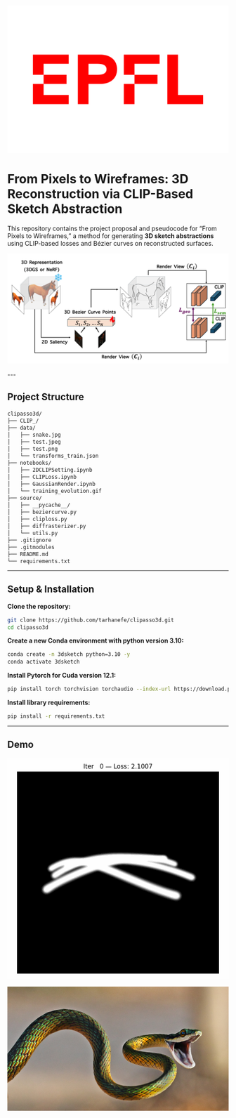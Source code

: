 <p align="center">
  <img src="assets/epfl.png" width="%40" />
</p>

# From Pixels to Wireframes: 3D Reconstruction via CLIP-Based Sketch Abstraction

This repository contains the project proposal and pseudocode for “From Pixels to Wireframes,” a method for generating **3D sketch abstractions** using CLIP-based losses and Bézier curves on reconstructed surfaces.


<p align="center">
  <img src="assets/pipeline.png" width="%50" />
</p>
---

## Project Structure

```
clipasso3d/
├── CLIP_/                    
├── data/
│   ├── snake.jpg
│   ├── test.jpeg
│   ├── test.png
│   └── transforms_train.json
├── notebooks/
│   ├── 2DCLIPSetting.ipynb
│   ├── CLIPLoss.ipynb
│   ├── GaussianRender.ipynb
│   └── training_evolution.gif
├── source/
│   ├── __pycache__/
│   ├── beziercurve.py
│   ├── cliploss.py
│   ├── diffrasterizer.py
│   └── utils.py
├── .gitignore
├── .gitmodules
├── README.md
└── requirements.txt
```


---

## Setup & Installation

**Clone the repository:**
   ```bash
   git clone https://github.com/tarhanefe/clipasso3d.git
   cd clipasso3d
   ```

**Create a new Conda environment with python version 3.10:**
   ```bash
   conda create -n 3dsketch python=3.10 -y
   conda activate 3dsketch
   ```
**Install Pytorch for Cuda version 12.1:**
   ```bash
   pip install torch torchvision torchaudio --index-url https://download.pytorch.org/whl/cu121
   ```

**Install library requirements:**
   ```bash
   pip install -r requirements.txt
   ```
---

## Demo

<p align="center">
  <img src="assets/training_evolution.gif" width="%50" />
</p>


<p align="center">
  <img src="data/snake.jpg" width="%50" />
</p>
